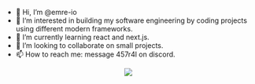 - 👋 Hi, I’m @emre-io
- 👀 I‘m interested in building my software engineering by coding projects using different modern frameworks.
- 🌱 I’m currently learning react and next.js.
- 💞️ I’m looking to collaborate on small projects. 
- 📫 How to reach me: message 457r4l on discord.

<p align="center">
  <img src="https://komarev.com/ghpvc/?username=emre-io" />
</p>
